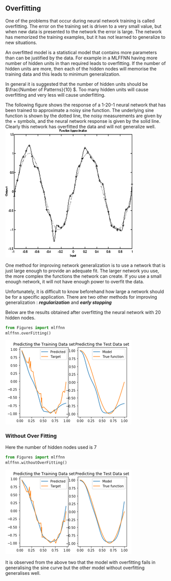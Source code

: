 
## Overfitting

One of the problems that occur during neural network training is called overfitting. The error on the training set is driven to a very small value, but when new data is presented to the network the error is large. The network has memorized the training examples, but it has not learned to generalize to new situations.

An overfitted model is a statistical model that contains more parameters than can be justified by the data. For example in  a  MLFFNN having more number of hidden units in than required leads to overfitting. If the number of hidden units are more, then each of the hidden nodes will memorise the training data and this leads to minimum generalization.

In general it is suggested that the number of hidden units should be $\frac{Number of Patterns}{10} $. Too many hidden units will cause overfitting and very less will cause underfitting.

The following figure shows the response of a 1-20-1 neural network that has been trained to approximate a noisy sine function. The underlying sine function is shown by the dotted line, the noisy measurements are given by the + symbols, and the neural network response is given by the solid line. Clearly this network has overfitted the data and will not generalize well.
<img src="Images/image1.png" height="400" width="400"/>

One method for improving network generalization is to use a network that is just large enough to provide an adequate fit. The larger network you use, the more complex the functions the network can create. If you use a small enough network, it will not have enough power to overfit the data. 

Unfortunately, it is difficult to know beforehand how large a network should be for a specific application. There are two other methods for improving generalization : <i><b>regularization</b></i> and <i><b>early stopping</b></i>


Below are the results obtained after overfitting the neural network with 20 hidden nodes.


```python
from Figures import mlffnn
mlffnn.overFitting()
```


![png](Overfitting_files/Overfitting_1_0.png)


### Without Over Fitting
Here the number of hidden nodes used is 7


```python
from Figures import mlffnn
mlffnn.withoutOverFitting()
```


![png](Overfitting_files/Overfitting_3_0.png)


It is observed from the above two that the model with overfitting fails in generalising the sine curve but the other model without overfitting generalises well.
